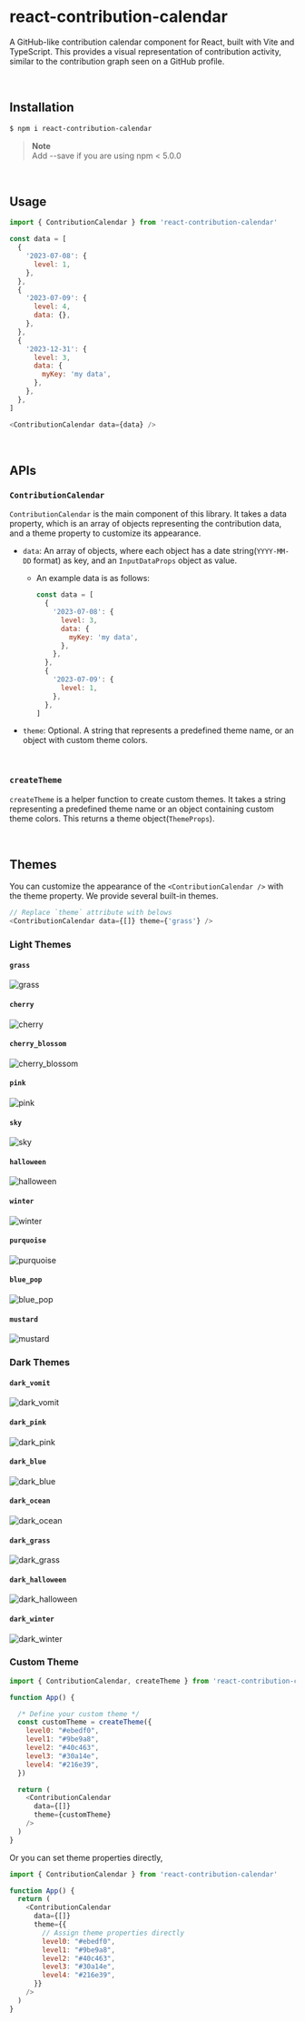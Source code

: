 # react-contribution-calendar
A GitHub-like contribution calendar component for React, built with Vite and TypeScript. This provides a visual representation of contribution activity, similar to the contribution graph seen on a GitHub profile.

<br />   

## Installation
```bash
$ npm i react-contribution-calendar
```
> **Note**  
> Add --save if you are using npm < 5.0.0

<br />

## Usage
```js
import { ContributionCalendar } from 'react-contribution-calendar'

const data = [
  {
    '2023-07-08': {
      level: 1,
    },
  },
  {
    '2023-07-09': {
      level: 4,
      data: {},
    },
  },
  {
    '2023-12-31': {
      level: 3,
      data: {
        myKey: 'my data',
      },
    },
  },
]

<ContributionCalendar data={data} />
```

<br />

## APIs
### `ContributionCalendar`
`ContributionCalendar` is the main component of this library. It takes a data property, which is an array of objects representing the contribution data, and a theme property to customize its appearance.

- `data`: An array of objects, where each object has a date string(`YYYY-MM-DD` format) as key, and an `InputDataProps` object as value.

  - An example data is as follows:
    ```javascript
    const data = [
      {
        '2023-07-08': {
          level: 3,
          data: {
            myKey: 'my data',
          },
        },
      },
      {
        '2023-07-09': {
          level: 1,
        },
      },
    ]
    ```
- `theme`: Optional. A string that represents a predefined theme name, or an object with custom theme colors.

<br />   

### `createTheme`
`createTheme` is a helper function to create custom themes. It takes a string representing a predefined theme name or an object containing custom theme colors. This returns a theme object(`ThemeProps`).

<br />   

## Themes
You can customize the appearance of the `<ContributionCalendar />` with the theme property. We provide several built-in themes.

```javascript
// Replace `theme` attribute with belows 
<ContributionCalendar data={[]} theme={'grass'} />
```

### Light Themes
#### `grass`
<img src="./images/grass.png" alt="grass" with=600 />

#### `cherry`
<img src="./images/cherry.png" alt="cherry" with=600 />

#### `cherry_blossom`
<img src="./images/cherry_blossom.png" alt="cherry_blossom" with=600 />

#### `pink`
<img src="./images/pink.png" alt="pink" with=600 />

#### `sky`
<img src="./images/sky.png" alt="sky" with=600 />

#### `halloween`
<img src="./images/halloween.png" alt="halloween" with=600 />

#### `winter`
<img src="./images/winter.png" alt="winter" with=600 />

#### `purquoise`
<img src="./images/purquoise.png" alt="purquoise" with=600 />

#### `blue_pop`
<img src="./images/blue_pop.png" alt="blue_pop" with=600 />

#### `mustard`
<img src="./images/mustard.png" alt="mustard" with=600 />

<br />   

### Dark Themes
#### `dark_vomit`
<img src="./images/dark_vomit.png" alt="dark_vomit" with=600 />

#### `dark_pink`
<img src="./images/dark_pink.png" alt="dark_pink" with=600 />

#### `dark_blue`
<img src="./images/dark_blue.png" alt="dark_blue" with=600 />

#### `dark_ocean`
<img src="./images/dark_ocean.png" alt="dark_ocean" with=600 />

#### `dark_grass`
<img src="./images/dark_grass.png" alt="dark_grass" with=600 />

#### `dark_halloween`
<img src="./images/dark_halloween.png" alt="dark_halloween" with=600 />

#### `dark_winter`
<img src="./images/dark_winter.png" alt="dark_winter" with=600 />

<br />   

### Custom Theme

```javascript
import { ContributionCalendar, createTheme } from 'react-contribution-calendar'

function App() {

  /* Define your custom theme */
  const customTheme = createTheme({
    level0: "#ebedf0",
    level1: "#9be9a8",
    level2: "#40c463",
    level3: "#30a14e",
    level4: "#216e39",
  })

  return (
    <ContributionCalendar
      data={[]}
      theme={customTheme}
    />
  )
}

```

Or you can set theme properties directly,

```javascript
import { ContributionCalendar } from 'react-contribution-calendar'

function App() {
  return (
    <ContributionCalendar
      data={[]}
      theme={{
        // Assign theme properties directly
        level0: "#ebedf0",
        level1: "#9be9a8",
        level2: "#40c463",
        level3: "#30a14e",
        level4: "#216e39",
      }}
    />
  )
}
```
